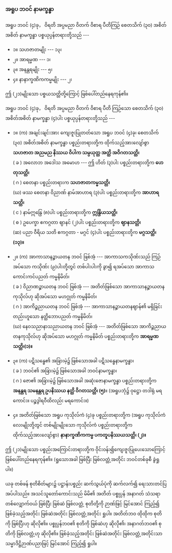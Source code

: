 ### အရူပ ဘဝင် နာမက္ခန္ဓာ

အရူပ ဘဝင် (၄)ခု， ဝိရတိ အပ္ပမညာ ဝိတက် ဝိစာရ ပီတိကြဉ် စေတသိက် (၃၀) အစိတ်အစိတ် နာမက္ခန္ဓာ ပစ္စယုပ္ပန်တရားတို့သည် ---

- ၁။ သဟဇာတမျိုး --- ၁၃၊
- ၂။ အာရမ္မဏ --- ၁၊
- ၃။ အနန္တရမျိုး --- ၅၊
- ၄။ နာနာက္ခဏိကကမ္မမျိုး --- ၂၊

ဤ (၂၁)မျိုးသော ပစ္စယသတ္တိတို့ကြောင့် ဖြစ်ပေါ်တည်နေရကုန်၏။

အရူပ ဘဝင် (၄)ခု， ဝိရတိ အပ္ပမညာ ဝိတက် ဝိစာရ ပီတိ ကြဉ်သော စေတသိက် (၃၀) အစိတ်အစိတ် နာမက္ခန္ဓာ (၄)ပါး ပစ္စယုပ္ပန်တရားတို့သည် ---

- ၁။ (က) အချင်းချင်းအား ကျေးဇူးပြုတတ်သော အရူပ ဘဝင် (၄)ခု၊ စေတသိက် (၃၀) အစိတ်အစိတ် နာမက္ခန္ဓာ ပစ္စည်းတရားတို့က ထိုက်သည့်အားလျော်စွာ **သဟဇာတ အညမည နိဿယ ဝိပါက သမ္ပယုတ္တ အတ္ထိ အဝိဂတသတ္တိ၊**
<br>( ခ ) အလောဘ အဒေါသ အမောဟ --- ဤ ဟိတ် (၃)ပါး ပစ္စည်းတရားတို့က **ဟေတုသတ္တိ၊**
<br>( ဂ ) စေတနာ ပစ္စည်းတရားက **သဟဇာတကမ္မသတ္တိ၊**
<br>(ဃ) ဖဿ စေတနာ ဝိညာဏ် နာမ်အာဟာရ (၃)ပါး ပစ္စည်းတရားတို့က **အာဟာရသတ္တိ၊**
<br>( င ) နာမ်ဣန္ဒြေ (၈)ပါး ပစ္စည်းတရားတို့က **ဣန္ဒြိယသတ္တိ၊**
<br>( စ ) ဥပေက္ခာ ဧကဂ္ဂတာ ဈာနင် (၂)ပါး ပစ္စည်းတရားတို့က **ဈာနသတ္တိ၊**
<br>(ဆ) ပညာ ဝီရိယ သတိ ဧကဂ္ဂတာ - မဂ္ဂင် (၄)ပါး ပစ္စည်းတရားတို့က **မဂ္ဂသတ္တိ၊ (၁၃)။**

- ၂။ (က) အာကာသာနဉ္စာယတန ဘဝင် ဖြစ်အံ့ --- အာကာသကသိုဏ်းသည် ကြဉ်အပ်သော ကသိုဏ်း (၉)ပါးတို့တွင် တစ်ပါးပါးကို ခွာ၍ ရအပ်သော အာကာသ ကောင်းကင်ပညတ် ကမ္မနိမိတ်၊
<br>( ခ ) ဝိညာဏဉ္စာယတန ဘဝင် ဖြစ်အံ့ --- အတိတ်ဖြစ်သော အာကာသာနဉ္စာယတန ကုသိုလ်ဟု ဆိုအပ်သော မဟဂ္ဂုတ် ကမ္မနိမိတ်၊
<br>( ဂ ) အာကိဉ္စညာယတန ဘဝင် ဖြစ်အံ့ --- အာကာသာနဉ္စာယတနဈာန်၏ မရှိခြင်းတည်းဟူသော နတ္ထိဘောပညတ် ကမ္မနိမိတ်၊
<br>(ဃ) နေဝသညာနာသညာယတန ဘဝင် ဖြစ်အံ့ --- အတိတ်ဖြစ်သော အာကိဉ္စညာယတနကုသိုလ်ဟု ဆိုအပ်သော မဟဂ္ဂုတ် ကမ္မနိမိတ် ပစ္စည်းတရားတို့က **အာရမ္မဏသတ္တိ၊(၁)။**

- ၃။ (က) ပဋိသန္ဓေ၏ အခြားမဲ့၌ ဖြစ်သောအခါ ပဋိသန္ဓေနာမက္ခန္ဓာ၊
<br>( ခ ) ဘဝင်၏ အခြားမဲ့၌ ဖြစ်သောအခါ ဘဝင်နာမက္ခန္ဓာ၊
<br>( ဂ ) ဇော၏ အခြားမဲ့၌ ဖြစ်သောအခါ အဆုံးဇောနာမက္ခန္ဓာ ပစ္စည်းတရားတို့က **အနန္တရ သမနန္တရ ဥပနိဿယ နတ္ထိ ဝိဂတသတ္တိ၊ (၅)**။ 
(အရူပဘုံ၌ ဝုဋ္ဌော တဒါရုံ မရကောင်း။ ပဉ္စဒွါရဝီထိလည်း မရကောင်း။)

- ၄။ အတိတ်ဖြစ်သော အရူပ ကုသိုလ်ကံ (၄)ခု ပစ္စည်းတရားတို့က (အရူပ ကုသိုလ်ကံ လေးမျိုးတို့တွင် တစ်မျိုးမျိုးသော ကုသိုလ်ကံ ပစ္စည်းတရားတို့က ထိုက်သည့်အားလျော်စွာ) **နာနာက္ခဏိကကမ္မ ပကတူပနိဿယသတ္တိ၊ (၂)။**

ဤ (၂၁)မျိုးသော ပစ္စည်းအကြောင်းတရားတို့က ဝိုင်းဝန်း၍ကျေးဇူးပြုပေးသောကြောင့် ဖြစ်ပေါ်တည်နေရကုန်၏။ 
(ရှုသောအခါ ဖြစ်ပြီး ဖြစ်လတ္တံ့အတိုင်း ဘဝင်တစ်ခုစီ ခွဲရှုပါ။)

ယခု တစ်ဖန် စုတိစိတ်များ၌ ပဋ္ဌာန်းပစ္စည်း ဆက်သွယ်ပုံကို ဆက်လက်၍ ရေးသားတင်ပြအပ်ပါသည်။
အသင်သူတော်ကောင်းသည် မိမိ၏ အတိတ် ပစ္စုပ္ပန် အနာဂတ် သံသရာ တစ်လျှောက်ဝယ် ဖြစ်ပြီး ဖြစ်ဆဲ ဖြစ်လတ္တံ့ စုတိတို့ကို ဉာဏ်ဖြင့် မြင်အောင် ကြည့်၍ ဖြစ်ခဲ့သည့်အတိုင်း ဖြစ်ဆဲအတိုင်း ဖြစ်လတ္တံ့အတိုင်း ရှုပါ။
အတိတ်ဘဝ ထိုထိုက စုတိကို ဖြစ်ပြီးဟု ဆိုလို၏။ 
ပစ္စုပ္ပန်ဘဝ၏ စုတိကို ဖြစ်ဆဲဟု ဆိုလို၏၊ အနာဂတ်ဘဝ၏ စုတိကို ဖြစ်လတ္တံ့ဟု ဆိုလို၏။ 
ဖြစ်ခဲ့သည့်အတိုင်း ဖြစ်ဆဲအတိုင်း ဖြစ်လတ္တံ့အတိုင်းသာ သမ္မာဒိဋ္ဌိဉာဏ်ပညာဖြင့် မြင်အောင် ကြည့်၍ ရှုပါ။